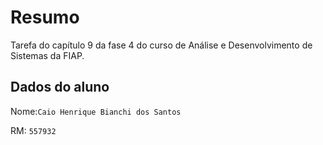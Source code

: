# Resumo

Tarefa do capítulo 9 da fase 4 do curso de Análise e Desenvolvimento de Sistemas da FIAP.

## Dados do aluno

Nome:`Caio Henrique Bianchi dos Santos`

RM: `557932`
